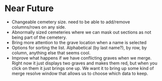 # Near Future

- Changeable cemetery size. need to be able to add/remove columns/rows on any side.
- Abnormally sized cemeteries where we can mask out sections as not being part of the cemetery.
- Bring more attention to the grave location when a name is selected
- Options for sorting the list. Alphabetical (by last name?), by row, by column, anything else that seems cool.
- Improve what happens if we have conflicting graves when we merge. Right now it just displays two graves and makes them red, but when you click on them it just brings one up. We want it to bring up some kind of merge resolve window that allows us to choose which data to keep.
